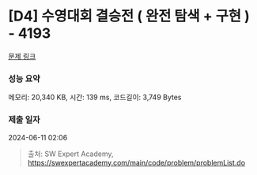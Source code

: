 # [D4] 수영대회 결승전 ( 완전 탐색 + 구현 ) - 4193 

[문제 링크](https://swexpertacademy.com/main/code/problem/problemDetail.do?contestProbId=AWKaG6_6AGQDFARV) 

### 성능 요약

메모리: 20,340 KB, 시간: 139 ms, 코드길이: 3,749 Bytes

### 제출 일자

2024-06-11 02:06



> 출처: SW Expert Academy, https://swexpertacademy.com/main/code/problem/problemList.do